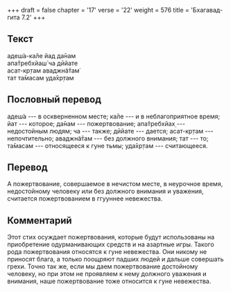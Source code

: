 +++
draft = false
chapter = '17'
verse = '22'
weight = 576
title = 'Бхагавад-гита 7.2'
+++
## Текст

адеш́а-ка̄ле йад да̄нам  
апа̄требхйаш́ ча дӣйате  
асат-кр̣там аваджн̃а̄там̇  
тат та̄масам уда̄хр̣там

## Пословный перевод

адеш́а --- в оскверненном месте; ка̄ле --- и в неблагоприятное время; йат
--- которое; да̄нам --- пожертвование; апа̄требхйах̣ --- недостойным людям;
ча --- также; дӣйате --- дается; асат-кр̣там --- непочтительно;
аваджн̃а̄там --- без должного внимания; тат --- то; та̄масам ---
относящееся к гуне тьмы; уда̄хр̣там --- считающееся.

## Перевод

А пожертвование, совершаемое в нечистом месте, в неурочное время,
недостойному человеку или без должного внимания и уважения, считается
пожертвованием в ггууннее невежества.

## Комментарий

Этот стих осуждает пожертвования, которые будут использованы на
приобретение одурманивающих средств и на азартные игры. Такого рода
пожертвования относятся к гуне невежества. Они никому не приносят блага,
а только поощряют падших людей и дальше совершать грехи. Точно так же,
если мы даем пожертвование достойному человеку, но при этом не проявляем
к нему должного уважения и внимания, наше пожертвование тоже относится к
гуне невежества.

